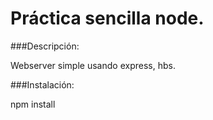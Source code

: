 # Práctica sencilla node. 

###Descripción:

Webserver simple usando express, hbs.

###Instalación:

npm install
